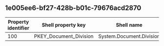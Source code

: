 ## 1e005ee6-bf27-428b-b01c-79676acd2870

Property identifier | Shell property key | Shell name | Alias
--- | --- | --- | ---
100 | PKEY_Document_Division | System.Document.Division | 

